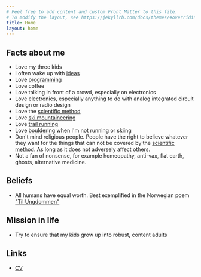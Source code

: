 ```yaml
---
# Feel free to add content and custom Front Matter to this file.
# To modify the layout, see https://jekyllrb.com/docs/themes/#overriding-theme-defaults
title: Home
layout: home
---
```


## Facts about me
- Love my three kids
- I often wake up with [ideas](https://analogicus.com/ideas) 
- Love [programming](https://github.com/wulffern)
- Love coffee
- Love talking in front of a crowd, especially on electronics
- Love electronics, especially anything to do with analog integrated
  circuit design or radio design
- Love the [scientific method](https://en.wikipedia.org/wiki/Scientific_method)
- Love [ski mountaineering](/assets/ski.png)
- Love [trail running](/assets/trail.png)
- Love [bouldering](https://www.instagram.com/tv/CaiCOYzgDev/?igshid=MzRlODBiNWFlZA==) when I'm not running or skiing
- Don't mind religious people. People have the right to believe
  whatever they want for the things that can not be covered by the [scientific method](https://en.wikipedia.org/wiki/Scientific_method). As long as it does not adversely affect others.
- Not a fan of nonsense, for example
  homeopathy, anti-vax, flat earth, ghosts, alternative medicine.


## Beliefs
- All humans have equal worth. Best exemplified in the Norwegian poem
  ["Til Ungdommen"](https://en.wikipedia.org/wiki/Til_Ungdommen)

## Mission in life
- Try to ensure that my kids grow up into robust, content adults

## Links
- [CV](https://wulffern.github.io/markdown-cv/)
